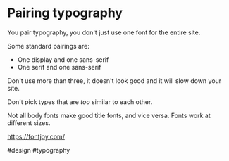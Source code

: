 # Pairing typography

You pair typography, you don't just use one font for the entire site.

Some standard pairings are:
- One display and one sans-serif
- One serif and one sans-serif

Don't use more than three, it doesn't look good and it will slow down your site.

Don't pick types that are _too_ similar to each other.

Not all body fonts make good title fonts, and vice versa. Fonts work at different sizes.

https://fontjoy.com/

#design
#typography